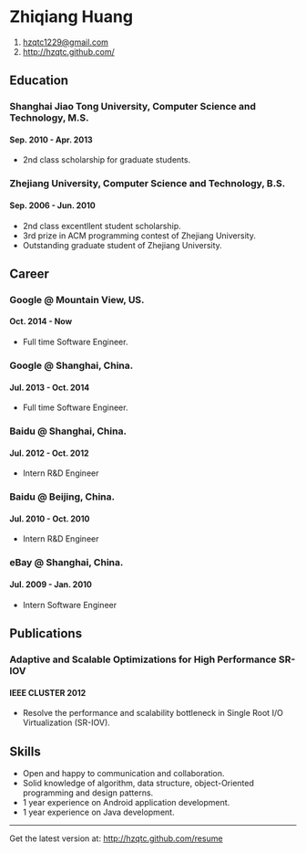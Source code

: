 # Zhiqiang Huang

1. <hzqtc1229@gmail.com>
2. <http://hzqtc.github.com/>

## Education

### Shanghai Jiao Tong University, Computer Science and Technology, M.S.
#### Sep. 2010 - Apr. 2013

* 2nd class scholarship for graduate students.

### Zhejiang University, Computer Science and Technology, B.S.
#### Sep. 2006 - Jun. 2010

* 2nd class excentllent student scholarship.
* 3rd prize in ACM programming contest of Zhejiang University.
* Outstanding graduate student of Zhejiang University.

## Career

### Google @ Mountain View, US.
#### Oct. 2014 - Now
* Full time Software Engineer.

### Google @ Shanghai, China.
#### Jul. 2013 - Oct. 2014
* Full time Software Engineer.

###  Baidu @ Shanghai, China.
#### Jul. 2012 - Oct. 2012
* Intern R&D Engineer

### Baidu @ Beijing, China.
#### Jul. 2010 - Oct. 2010
* Intern R&D Engineer

### eBay @ Shanghai, China.
#### Jul. 2009 - Jan. 2010
* Intern Software Engineer

## Publications

### Adaptive and Scalable Optimizations for High Performance SR-IOV
#### IEEE CLUSTER 2012
* Resolve the performance and scalability bottleneck in Single Root I/O Virtualization (SR-IOV).

## Skills

* Open and happy to communication and collaboration.
* Solid knowledge of algorithm, data structure, object-Oriented programming and design patterns.
* 1 year experience on Android application development.
* 1 year experience on Java development.

---
Get the latest version at: <http://hzqtc.github.com/resume>
